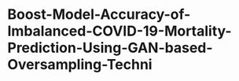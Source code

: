 # Boost-Model-Accuracy-of-Imbalanced-COVID-19-Mortality-Prediction-Using-GAN-based-Oversampling-Techni